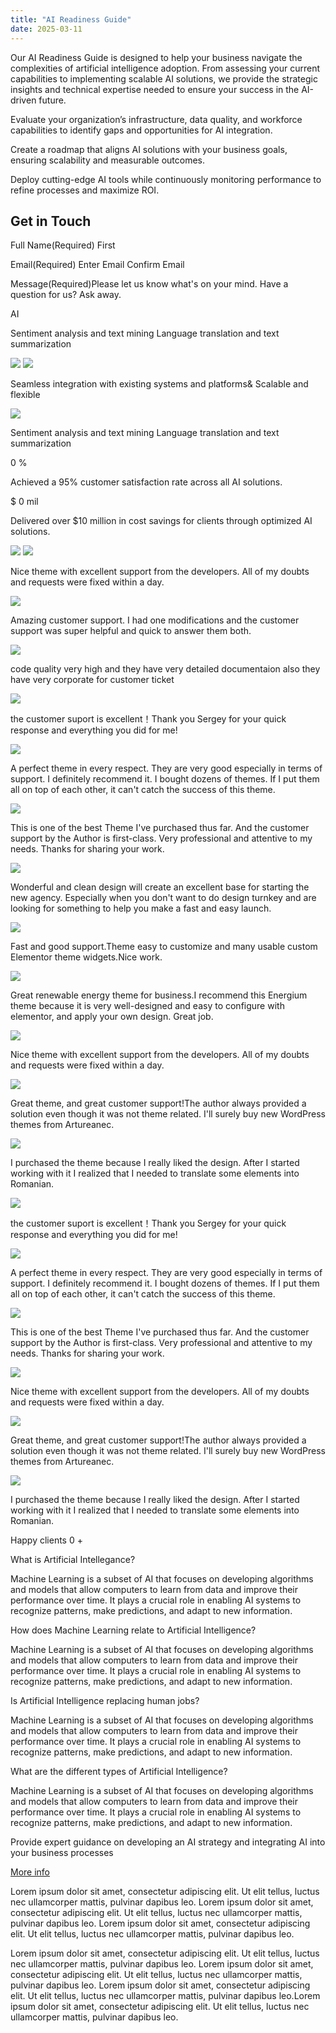 ```yaml
---
title: "AI Readiness Guide"
date: 2025-03-11
---
```


Our AI Readiness Guide is designed to help your business navigate the complexities of artificial intelligence adoption. From assessing your current capabilities to implementing scalable AI solutions, we provide the strategic insights and technical expertise needed to ensure your success in the AI-driven future.

Evaluate your organization’s infrastructure, data quality, and workforce capabilities to identify gaps and opportunities for AI integration.

Create a roadmap that aligns AI solutions with your business goals, ensuring scalability and measurable outcomes.

Deploy cutting-edge AI tools while continuously monitoring performance to refine processes and maximize ROI.

## Get in Touch

Full Name(Required) First

Email(Required) Enter Email  Confirm Email

Message(Required)Please let us know what's on your mind. Have a question for us? Ask away.           

AI

Sentiment analysis and text mining Language translation and text summarization

![](images/Layer_1.png) ![](images/Devices.png)

Seamless integration with existing systems and platforms& Scalable and flexible

![](images/OpenAI_Logo-1.png)

Sentiment analysis and text mining Language translation and text summarization

0 %

Achieved a 95% customer satisfaction rate across all AI solutions.

$ 0 mil

Delivered over $10 million in cost savings for clients through optimized AI solutions.

![](images/stars-intro.png) ![](images/stars-intro.png)

Nice theme with excellent support from the developers. All of my doubts and requests were fixed within a day.

![](images/stars-intro.png)

Amazing customer support. I had one modifications and the customer support was super helpful and quick to answer them both.

![](images/stars-intro.png)

code quality very high and they have very detailed documentaion also they have very corporate for customer ticket

![](images/stars-intro.png)

the customer suport is excellent！Thank you Sergey for your quick response and everything you did for me!

![](images/stars-intro.png)

A perfect theme in every respect. They are very good especially in terms of support. I definitely recommend it. I bought dozens of themes. If I put them all on top of each other, it can't catch the success of this theme.

![](images/stars-intro.png)

This is one of the best Theme I've purchased thus far. And the customer support by the Author is first-class. Very professional and attentive to my needs. Thanks for sharing your work.

![](images/stars-intro.png)

Wonderful and clean design will create an excellent base for starting the new agency. Especially when you don't want to do design turnkey and are looking for something to help you make a fast and easy launch.

![](images/stars-intro.png)

Fast and good support.Theme easy to customize and many usable custom Elementor theme widgets.Nice work.

![](images/stars-intro.png)

Great renewable energy theme for business.I recommend this Energium theme because it is very well-designed and easy to configure with elementor, and apply your own design. Great job.

![](images/stars-intro.png)

Nice theme with excellent support from the developers. All of my doubts and requests were fixed within a day.

![](images/stars-intro.png)

Great theme, and great customer support!The author always provided a solution even though it was not theme related. I'll surely buy new WordPress themes from Artureanec.

![](images/stars-intro.png)

I purchased the theme because I really liked the design. After I started working with it I realized that I needed to translate some elements into Romanian.

![](images/stars-intro.png)

the customer suport is excellent！Thank you Sergey for your quick response and everything you did for me!

![](images/stars-intro.png)

A perfect theme in every respect. They are very good especially in terms of support. I definitely recommend it. I bought dozens of themes. If I put them all on top of each other, it can't catch the success of this theme.

![](images/stars-intro.png)

This is one of the best Theme I've purchased thus far. And the customer support by the Author is first-class. Very professional and attentive to my needs. Thanks for sharing your work.

![](images/stars-intro.png)

Nice theme with excellent support from the developers. All of my doubts and requests were fixed within a day.

![](images/stars-intro.png)

Great theme, and great customer support!The author always provided a solution even though it was not theme related. I'll surely buy new WordPress themes from Artureanec.

![](images/stars-intro.png)

I purchased the theme because I really liked the design. After I started working with it I realized that I needed to translate some elements into Romanian.

Happy clients 0 +

What is Artificial Intellegance?

Machine Learning is a subset of AI that focuses on developing algorithms and models that allow computers to learn from data and improve their performance over time. It plays a crucial role in enabling AI systems to recognize patterns, make predictions, and adapt to new information.

How does Machine Learning relate to Artificial Intelligence?

Machine Learning is a subset of AI that focuses on developing algorithms and models that allow computers to learn from data and improve their performance over time. It plays a crucial role in enabling AI systems to recognize patterns, make predictions, and adapt to new information.

Is Artificial Intelligence replacing human jobs?

Machine Learning is a subset of AI that focuses on developing algorithms and models that allow computers to learn from data and improve their performance over time. It plays a crucial role in enabling AI systems to recognize patterns, make predictions, and adapt to new information.

What are the different types of Artificial Intelligence?

Machine Learning is a subset of AI that focuses on developing algorithms and models that allow computers to learn from data and improve their performance over time. It plays a crucial role in enabling AI systems to recognize patterns, make predictions, and adapt to new information.

Provide expert guidance on developing an AI strategy and integrating AI into your business processes

[More info](#)

Lorem ipsum dolor sit amet, consectetur adipiscing elit. Ut elit tellus, luctus nec ullamcorper mattis, pulvinar dapibus leo. Lorem ipsum dolor sit amet, consectetur adipiscing elit. Ut elit tellus, luctus nec ullamcorper mattis, pulvinar dapibus leo. Lorem ipsum dolor sit amet, consectetur adipiscing elit. Ut elit tellus, luctus nec ullamcorper mattis, pulvinar dapibus leo.

Lorem ipsum dolor sit amet, consectetur adipiscing elit. Ut elit tellus, luctus nec ullamcorper mattis, pulvinar dapibus leo. Lorem ipsum dolor sit amet, consectetur adipiscing elit. Ut elit tellus, luctus nec ullamcorper mattis, pulvinar dapibus leo. Lorem ipsum dolor sit amet, consectetur adipiscing elit. Ut elit tellus, luctus nec ullamcorper mattis, pulvinar dapibus leo.Lorem ipsum dolor sit amet, consectetur adipiscing elit. Ut elit tellus, luctus nec ullamcorper mattis, pulvinar dapibus leo.
